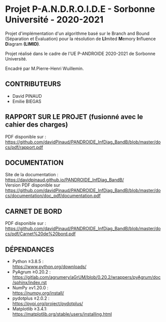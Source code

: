 # Projet P-A.N.D.R.O.I.D.E - Sorbonne Université - 2020-2021
Projet d'implémentation d'un algorithme basé sur le Branch and Bound (Séparation et Évaluation) pour la résolution de **LI**mited **M**emory **I**nfluence **D**iagram **(LIMID)**.

Projet réalisé dans le cadre de l'UE P-ANDROIDE 2020-2021 de Sorbonne Université.

Encadré par M.Pierre-Henri Wuillemin.

## CONTRIBUTEURS
* David PINAUD
* Emilie BIEGAS

## RAPPORT SUR LE PROJET (fusionné avec le cahier des charges)
PDF disponible sur :  
https://github.com/davidPinaud/PANDROIDE_InfDiag_BandB/blob/master/docs/pdf/rapport.pdf

## DOCUMENTATION
Site de la documentation :  
https://davidpinaud.github.io/PANDROIDE_InfDiag_BandB/  
Version PDF disponible sur  
https://github.com/davidPinaud/PANDROIDE_InfDiag_BandB/blob/master/docs/documentation/doc_pdf/documentation.pdf

## CARNET DE BORD
PDF disponible sur :
https://github.com/davidPinaud/PANDROIDE_InfDiag_BandB/blob/master/docs/pdf/Carnet%20de%20bord.pdf

## DÉPENDANCES
* Python ≥3.8.5 :  
https://www.python.org/downloads/  
* PyAgrum ≥0.20.2 :  
https://gitlab.com/agrumery/aGrUM/blob/0.20.2/wrappers/pyAgrum/doc/sphinx/index.rst  
* NumPy ≥v1.20.0 :  
https://numpy.org/install/   
* pydotplus ≥2.0.2 :  
https://pypi.org/project/pydotplus/   
* Matplotlib ≥3.4.1:  
https://matplotlib.org/stable/users/installing.html  

